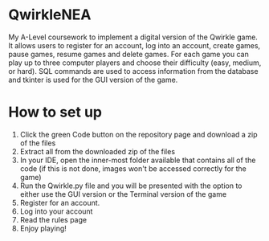 # QwirkleNEA
My A-Level coursework to implement a digital version of the Qwirkle game. It allows users to register for an account, log into an account, create games, pause games, resume games and delete games. For each game you can play up to three computer players and choose their difficulty (easy, medium, or hard). SQL commands are used to access information from the database and tkinter is used for the GUI version of the game.

# How to set up
1. Click the green Code button on the repository page and download a zip of the files
2. Extract all from the downloaded zip of the files
3. In your IDE, open the inner-most folder available that contains all of the code (if this is not done, images won't be accessed correctly for the game)
4. Run the Qwirkle.py file and you will be presented with the option to either use the GUI version or the Terminal version of the game
5. Register for an account.
6. Log into your account
7. Read the rules page
8. Enjoy playing!
